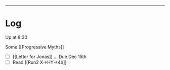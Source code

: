 

---

# Log

Up at 8:30 

Some [[Progressive Myths]]

- [ ] [[Letter for Jonas]] ... Due Dec 15th
- [ ] Read [[Run2 X->HY->4b]]